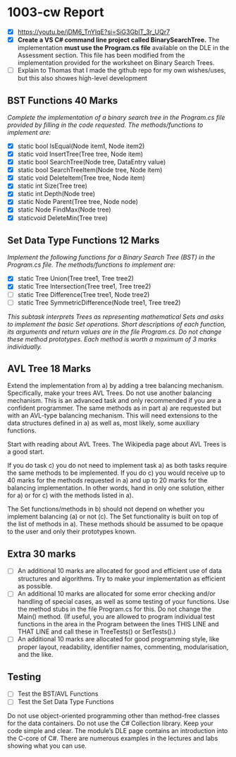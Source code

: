 # 1003-cw Report

- [X] https://youtu.be/jDM6_TnYIqE?si=SiG3GblT_3r_UQr7
- [X] **Create a VS C# command line project called BinarySearchTree.** The implementation **must use the Program.cs file** available on the DLE in the Assessment section. This file has been modified from the implementation provided for the worksheet on Binary Search Trees.
- [ ] Explain to Thomas that I made the github repo for my own wishes/uses, but this also showes high-level development

## BST Functions 40 Marks

*Complete the implementation of a binary search tree in the Program.cs file provided by filling in the code requested. The methods/functions to implement are:*

- [X] static bool IsEqual(Node item1, Node item2)
- [X] static void InsertTree(Tree tree, Node item)
- [X] static bool SearchTree(Node tree, DataEntry value)
- [X] static bool SearchTreeItem(Node tree, Node item)
- [X] static void DeleteItem(Tree tree, Node item)
- [X] static int Size(Tree tree)
- [X] static int Depth(Node tree)
- [X] static Node Parent(Tree tree, Node node)
- [X] static Node FindMax(Node tree)
- [X] staticvoid DeleteMin(Tree tree)

## Set Data Type Functions 12 Marks

*Implement the following functions for a Binary Search Tree (BST) in the Program.cs file. The methods/functions to implement are:*

- [X] static Tree Union(Tree tree1, Tree tree2)
- [X] static Tree Intersection(Tree tree1, Tree tree2)
- [ ] static Tree Difference(Tree tree1, Node tree2)
- [ ] static Tree SymmetricDifference(Node tree1, Tree tree2)

*This subtask interprets Trees as representing mathematical Sets and asks to implement the basic Set operations. Short descriptions of each function, its arguments and return values are in the file Program.cs. Do not change these method prototypes. Each method is worth a maximum of 3 marks individually.*

## AVL Tree 18 Marks

Extend the implementation from a) by adding a tree balancing mechanism. Specifically, make your trees AVL Trees. Do not use another balancing mechanism. This is an advanced task and only recommended if you are a confident programmer. The same methods as in part a) are requested but with an AVL-type balancing mechanism. This will need extensions to the data structures defined in a) as well as, most likely, some auxiliary functions.

Start with reading about AVL Trees. The Wikipedia page about AVL Trees is a good start.

If you do task c) you do not need to implement task a) as both tasks require the same methods to be implemented. If you do c) you would receive up to 40 marks for the methods requested in a) and up to 20 marks for the balancing implementation. In other words, hand in only one solution, either for a) or for c) with the methods listed in a).

The Set functions/methods in b) should not depend on whether you implement balancing (a) or not (c). The Set functionality is built on top of the list of methods in a). These methods should be assumed to be opaque to the user and only their prototypes known.

## Extra 30 marks

- [ ] An additional 10 marks are allocated for good and efficient use of data structures and algorithms. Try to make your implementation as efficient as possible.
- [ ] An additional 10 marks are allocated for some error checking and/or handling of special cases, as well as some testing of your functions. Use the method stubs in the file Program.cs for this. Do not change the Main() method. (If useful, you are allowed to program individual test functions in the area in the Program between the lines THIS LINE and THAT LINE and call these in TreeTests() or SetTests().)
- [ ] An additional 10 marks are allocated for good programming style, like proper layout, readability, identifier names, commenting, modularisation, and the like.

## Testing

- [ ] Test the BST/AVL Functions
- [ ] Test the Set Data Type Functions

Do not use object-oriented programming other than method-free classes for the data containers. Do not use the C# Collection library. Keep your code simple and clear. The module’s DLE page contains an introduction into the C-core of C#. There are numerous examples in the lectures and labs showing what you can use.
